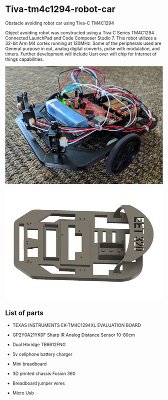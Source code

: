 # Tiva-tm4c1294-robot-car
Obstacle avoiding robot car using Tiva-C TM4C1294

Object avoiding robot was constructed using a Tiva C Series TM4C1294 Connected LaunchPad and Code Composer Studio 7.  This robot utilizes a 32-bit Arm M4 cortex running at 120MHz. Some of the peripherals used are General purpose in out, analog digital converts, pulse with modulation, and timers.  Further development will include Uart over wifi chip for Internet of things capabilities.


![Tiva Robot Car](/media/TivaRobotCar.jpg)

![Tiva Robot Car](/media/3D-STL.jpg)


## List of parts

* TEXAS INSTRUMENTS EK-TM4C1294XL EVALUATION BOARD

* GP2Y0A21YK0F Sharp IR Analog Distance Sensor 10-80cm

* Dual Hbridge TB6612FNG

* 5v cellphone battery charger

* Mini breadboard

* 3D printed chassis Fusion 360

* Breadboard jumper wires

* Micro Usb


